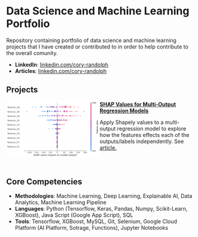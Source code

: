 # Data Science and Machine Learning Portfolio

Repository containing portfolio of data science and machine learning projects that I have created or contributed to in order to help contribute to the overall comunity.

- **LinkedIn**: [linkedin.com/cory-randolph](https://www.linkedin.com/in/cory-randolph-6a28503a/)
- **Articles**: [linkedin.com/cory-randolph](https://coryroyce.medium.com/)

## Projects

<img align="left" width="250" height="150" src="https://github.com/coryroyce/Explainable_AI/blob/main/Reference_Material/Images/SHAP_Summary_Plot_01.png"> **[SHAP Values for Multi-Output Regression Models](https://github.com/coryroyce/Explainable_AI/blob/main/Notebooks/SHAP_Values_for_Multi_Output_Regression_Models.ipynb)**

Apply Shapely values to a multi-output regression model to explore how the features effects each of the outputs/labels independently. See [article.](https://towardsdatascience.com/explainable-ai-for-multiple-regression-2df70cfc9995)

<br />

#

<!-- Next Project Here -->

## Core Competencies

- **Methodologies**: Machine Learning, Deep Learning, Explainable AI, Data Analytics, Machine Learning Pipeline
- **Languages**: Python (Tensorflow, Keras, Pandas, Numpy, Scikit-Learn, XGBoost), Java Script (Google App Script), SQL
- **Tools**: Tensorflow, XGBoost, MySQL, Git, Selenium, Google Cloud Platform (AI Platform, Sotrage, Functions), Jupyter Notebooks
